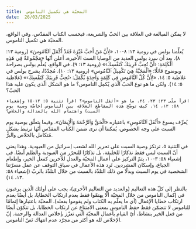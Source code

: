```yaml
---
title:  المحبّة هي تكميل الناموس
date:  26/03/2025
---
```


لا يمكن المبالغة في العلاقة بين الحبّ والشريعة، فبحسب الكتاب المقدّس، وفي الواقع، المحبّة هي تكميل الناموس.

يُعلِّمنا بولس في رومية ١٣: ٨-١٠، «لِأَنَّ مَنْ أَحَبَّ غَيْرَهُ فَقَدْ أَكْمَلَ ٱلنَّامُوسَ» (رومية ١٣: ٨). بعد أن سرد بولس العديد من الوصايا الست الأخيرة، أعلن أنّها «مَجْمُوعَةٌ فِي هَذِهِ ٱلْكَلِمَةِ: ‹أَنْ تُحِبَّ قَرِيبَكَ كَنَفْسِكَ›» (رومية ١٣: ٩). في الواقع، يُعلِّم بولس بصراحة وبوضوح قائلًا: «ٱلْمَحَبَّةُ هِيَ تَكْمِيلُ ٱلنَّامُوسِ» (رومية ١٣: ١٠). مُجدّدًا، يشرح بولس في غلاطية ٥: ١٤، «لِأَنَّ كُلَّ ٱلنَّامُوسِ فِي كَلِمَةٍ وَاحِدَةٍ يُكْمَلُ: ‹تُحِبُّ قَرِيبَكَ كَنَفْسِكَ›» (غلاطية ٥: ١٤). ولكن ما هو نوع الحبّ الّذي يُكمِل الناموس؟ ما هو الشكل الّذي يكون عليه هذا الحبّ؟

`اقرأ متّى ٢٣: ٢٣، ٢٤. ما هو «أثقل الناموس»؟ اقرأ تثنية ٥: ١٢-١٥ وإشعياء ٥٨: ١٣، ١٤. كيف توضّح هذه المقاطع العلاقة بين الناموس (خاصّة وصية يوم السبت) واهتمام الله بالعدالة والخلاص؟`

يُعرِّف يسوع «أَثْقَلَ ٱلنَّامُوسِ» باعتباره «ٱلْحَقَّ وَٱلرَّحْمَةَ وَٱلْإِيمَانَ». وفيما يتعلّق بوصية يوم السبت على وجه الخصوص، يُمكننا أن نرى ضمن الكتاب المقدّس أنّها ترتبط بشكلٍ مُتكامل بالخلاص والبرّ.

في التثنية ٥، ترتكز وصية السبت على تحرير الله لشعب إسرائيل من العبودية. وهذا يعني أنّ السبت ليس فقط تذكارًا للخليقة، بل تذكارًا للتحرّر من العبودية والظلم أيضًا. في إشعياء ٥٨: ٣-١٠، يتمّ التركيز على أعمال المحبّة والعدل للآخرين كفعل الخير، وإطعام الجياع، وإسكان المشردين. تَرِد هذه الأعمال في سياق التوقف عن عمل مسرّتنا الشخصية في يوم السبت وبدلًا من ذلك التلذّذ بالسبت من خلال التلذّذ بالربّ (إشعياء ٥٨: ١٣، ١٤).

بالنظر إلى كلّ هذه التعاليم (والعديد من التعاليم الأخرى)، يجب على أولئك الّذين يرغبون في إكمال الناموس من خلال المحبّة ألّا يهتمّوا فقط بعدم ارتكاب الخطايا، بل أيضًا بعدم ارتكاب خطايا الإغفال (أي ما يعلّم به الكتاب ولم يقوموا بفعله). المحبّة باعتبارها إتمامًا للناموس لا تتضمّن فقط حفظ الناموس بمعنى الامتناع عن ارتكاب الخطايا، بل تتكوّن أيضًا من فعل الخير بنشاط، أيّ القيام بأعمال المحبّة الّتي تعزّز بإخلاص العدالة والرحمة. إنّ الإخلاص لله هو أكثر من مجرّد عدم انتهاك نَصّ الناموس.